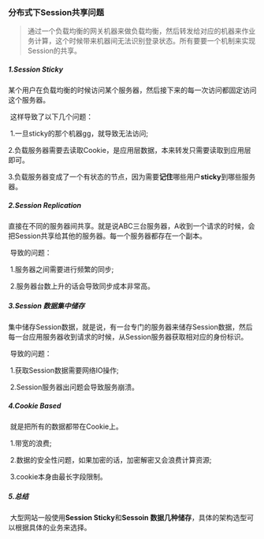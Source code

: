 ### 分布式下Session共享问题

> 通过一个负载均衡的网关机器来做负载均衡，然后转发给对应的机器来作业务计算，这个时候带来机器间无法识别登录状态。所有要要一个机制来实现Session的共享。

##### 1.Session Sticky

​	某个用户在负载均衡的时候访问某个服务器，然后接下来的每一次访问都固定访问这个服务器。

​	这样导致了以下几个问题：

​	1.一旦sticky的那个机器gg，就导致无法访问;

​	2.负载服务器需要去读取Cookie，是应用层数据，本来转发只需要读取到应用层即可。

​	3.负载服务器变成了一个有状态的节点，因为需要**记住**哪些用户**sticky**到哪些服务器。



##### 2.Session Replication

​	直接在不同的服务器间共享。就是说ABC三台服务器，A收到一个请求的时候，会把Session共享给其他的服务器。每一个服务器都存在一个副本。

​	导致的问题：

​	1.服务器之间需要进行频繁的同步;

​	2.服务器台数上升的话会导致同步成本非常高。



##### 3.Session 数据集中储存

​	集中储存Session数据，就是说，有一台专门的服务器来储存Session数据，然后每一台应用服务器收到请求的时候，从Session服务器获取相对应的身份标识。

​	导致的问题：

​	1.获取Session数据需要网络IO操作;

​	2.Session服务器出问题会导致服务崩溃。



##### 4.Cookie Based

​	就是把所有的数据都带在Cookie上。

​	1.带宽的浪费;

​	2.数据的安全性问题，如果加密的话，加密解密又会浪费计算资源;

​	3.cookie本身由最长字段限制。



##### 5.总结

​	大型网站一般使用**Session Sticky**和**Sessoin 数据几种储存**，具体的架构选型可以根据具体的业务来选择。


